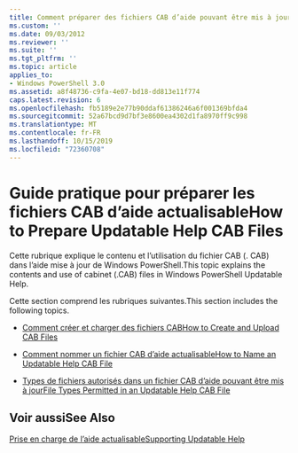 ```yaml
---
title: Comment préparer des fichiers CAB d’aide pouvant être mis à jour | Microsoft Docs
ms.custom: ''
ms.date: 09/03/2012
ms.reviewer: ''
ms.suite: ''
ms.tgt_pltfrm: ''
ms.topic: article
applies_to:
- Windows PowerShell 3.0
ms.assetid: a8f48736-c9fa-4e07-bd18-dd813e11f774
caps.latest.revision: 6
ms.openlocfilehash: fb5189e2e77b90ddaf61386246a6f001369bfda4
ms.sourcegitcommit: 52a67bcd9d7bf3e8600ea4302d1fa8970ff9c998
ms.translationtype: MT
ms.contentlocale: fr-FR
ms.lasthandoff: 10/15/2019
ms.locfileid: "72360708"
---
```

# <a name="how-to-prepare-updatable-help-cab-files"></a><span data-ttu-id="69f2d-102">Guide pratique pour préparer les fichiers CAB d’aide actualisable</span><span class="sxs-lookup"><span data-stu-id="69f2d-102">How to Prepare Updatable Help CAB Files</span></span>

<span data-ttu-id="69f2d-103">Cette rubrique explique le contenu et l’utilisation du fichier CAB (. CAB) dans l’aide mise à jour de Windows PowerShell.</span><span class="sxs-lookup"><span data-stu-id="69f2d-103">This topic explains the contents and use of cabinet (.CAB) files in Windows PowerShell Updatable Help.</span></span>

<span data-ttu-id="69f2d-104">Cette section comprend les rubriques suivantes.</span><span class="sxs-lookup"><span data-stu-id="69f2d-104">This section includes the following topics.</span></span>

- [<span data-ttu-id="69f2d-105">Comment créer et charger des fichiers CAB</span><span class="sxs-lookup"><span data-stu-id="69f2d-105">How to Create and Upload CAB Files</span></span>](./how-to-create-and-upload-cab-files.md)

- [<span data-ttu-id="69f2d-106">Comment nommer un fichier CAB d’aide actualisable</span><span class="sxs-lookup"><span data-stu-id="69f2d-106">How to Name an Updatable Help CAB File</span></span>](./how-to-name-an-updatable-help-cab-file.md)

- [<span data-ttu-id="69f2d-107">Types de fichiers autorisés dans un fichier CAB d’aide pouvant être mis à jour</span><span class="sxs-lookup"><span data-stu-id="69f2d-107">File Types Permitted in an Updatable Help CAB File</span></span>](./file-types-permitted-in-an-updatable-help-cab-file.md)

## <a name="see-also"></a><span data-ttu-id="69f2d-108">Voir aussi</span><span class="sxs-lookup"><span data-stu-id="69f2d-108">See Also</span></span>

[<span data-ttu-id="69f2d-109">Prise en charge de l’aide actualisable</span><span class="sxs-lookup"><span data-stu-id="69f2d-109">Supporting Updatable Help</span></span>](./supporting-updatable-help.md)
